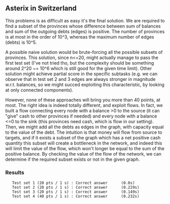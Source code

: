 ## Asterix in Switzerland
This problems is as difficult as easy it's the final solution. We are required to find a subset of the provinces whose difference between sum of balances and sum of the outgoing debts (edges) is positive. The number of provinces is at most in the order of 10^3, whereas the maximum number of edges (debts) is 10^5. 

A possible naive solution would be brute-forcing all the possible subsets of provinces. This solution, since n<=20, might actually manage to pass the first test set (I've not tried tho, but the complexity should be something around 2^20 ~= 10^6 which is still good for the given time limit).
Other solution might achieve partial score in the specific subtasks (e.g. we can observe that in test set 2 and 3 edges are always stronger in magnitude w.r.t. balances, so we might succed exploiting this characteristic, by looking at only connected components).

However, none of these approaches will bring you more than 40 points, at most. The right idea is indeed totally different, and exploit flows. In fact, we built a flow connecting every node with a balance >0 to the source (it can "give" cash to other provinces if needed) and every node with a balance <=0 to the sink (this provinces need cash, which is flow in our setting). Then, we might add all the debts as edges in the graph, with capacity equal to the value of the debt. The intuition
is that money will flow from source to targets, and if it exists a subset of the graph which has a net positive cash quantity this subset will create a bottleneck in the network, and indeed this will limit the value of the flow, which won't longer be equal to the sum of the positive balance. By checking the value of the flow of the network, we can determine if the required subset exists or not in the given graph.

### Results
```
   Test set 1 (20 pts / 1 s) : Correct answer      (0.0s)
   Test set 2 (20 pts / 1 s) : Correct answer      (0.229s)
   Test set 3 (20 pts / 1 s) : Correct answer      (0.149s)
   Test set 4 (40 pts / 1 s) : Correct answer      (0.232s)
```
